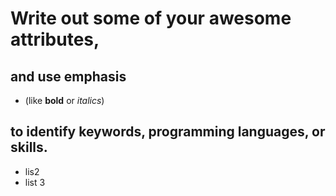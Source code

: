 # Write out some of your awesome attributes, 
## and use emphasis 
- (like **bold** or _italics_) 
## to identify keywords, programming languages, or skills. 
- lis2
- list 3
